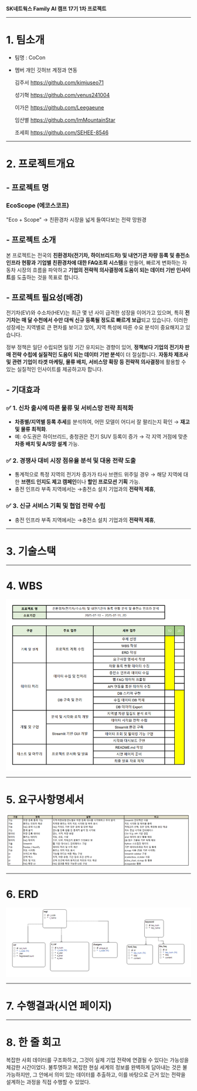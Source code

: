 **SK네트웍스 Family AI 캠프 17기 1차 프로젝트**

---

# 1. 팀소개

- 팀명 : CoCon
- 멤버 개인 깃허브 계정과 연동

    김주서 https://github.com/kimjuseo71

    성기혁 https://github.com/venus241004
  
    이가은 https://github.com/Leegaeune

    임산별 https://github.com/ImMountainStar
  
    조세희 https://github.com/SEHEE-8546

---

# 2. 프로젝트개요

## - 프로젝트 명

### EcoScope (에코스코프)
"Eco + Scope" → 친환경차 시장을 넓게 들여다보는 전략 망원경

## - 프로젝트 소개

 본 프로젝트는 전국의 **친환경차(전기차, 하이브리드차) 및 내연기관 차량 등록 및 충전소 인프라 현황과** **기업별 친환경차에 대한 FAQ조회 시스템**을 만들어, 빠르게 변화하는 자동차 시장의 흐름을 파악하고 **기업의 전략적 의사결정에 도움이 되는 데이터 기반 인사이트**를 도출하는 것을 목표로 합니다.

## - 프로젝트 필요성(배경)

 전기차(EV)와 수소차(HEV)는 최근 몇 년 사이 급격한 성장을 이어가고 있으며, 특히 **전기차는 매  달 수천에서 수만 대씩 신규 등록될 정도로 빠르게 보급**되고 있습니다. 이러한 성장세는 지역별로 큰 편차를 보이고 있어, 지역 특성에 따른 수요 분석이 중요해지고 있습니다.

 정부 정책은 일단 수립되면 일정 기간 유지되는 경향이 있어, **정책보다 기업의 전기차 판매 전략 수립에 실질적인 도움이 되는 데이터 기반 분석**이 더 절실합니다. **자동차 제조사 및 관련 기업이 타겟 마케팅, 물류 배치, 서비스망 확장 등 전략적 의사결정**에 활용할 수 있는 실질적인 인사이트를 제공하고자 합니다.



## - 기대효과

### ✅ 1. 신차 출시에 따른 물류 및 서비스망 전략 최적화

- **차종별/지역별 등록 추세**를 분석하여, 어떤 모델이 어디서 잘 팔리는지 확인 → **재고 및 물류 최적화**.
- 예: 수도권은 하이브리드, 충청권은 전기 SUV 등록이 증가 → 각 지역 거점에 맞춘 **차종 배치 및 A/S망 설계** 가능.


### ✅ 2. **경쟁사 대비 시장 점유율 분석 및 대응 전략 도출**

- 통계적으로 특정 지역의 전기차 증가가 타사 브랜드 위주일 경우 → 해당 지역에 대한 **브랜드 인지도 제고 캠페인**이나 **할인 프로모션 기획** 가능.
- 충전 인프라 부족 지역에서는 →충전소 설치 기업과의 **전략적 제휴**,

### ✅ 3. **신규 서비스 기획 및 협업 전략 수립**

- 충전 인프라 부족 지역에서는 →충전소 설치 기업과의 **전략적 제휴**,

---

# 3. 기술스택




---

# 4. WBS
![WBS 시각화 이미지](image/wbs_cocon.png)

---

# 5. 요구사항명세서

![WBS 시각화 이미지](image/req_cocon.png)


---


# 6. ERD

![ERD 시각화 이미지](image/erd_cocon.png)

---

# 7. 수행결과(시연 페이지)

---

# 8. 한 줄 회고

복잡한 사회 데이터를 구조화하고, 그것이 실제 기업 전략에 연결될 수 있다는 가능성을 체감한 시간이었다.
불투명하고 복잡한 현실 세계의 정보를 완벽하게 담아내는 것은 불가능하지만, 그 안에서 의미 있는 데이터를 추출하고, 이를 바탕으로 근거 있는 전략을 설계하는 과정을 직접 수행할 수 있었다.


